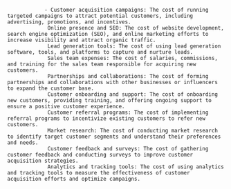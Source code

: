 				- Customer acquisition campaigns: The cost of running targeted campaigns to attract potential customers, including advertising, promotions, and incentives.
				 Online presence and SEO: The cost of website development, search engine optimization (SEO), and online marketing efforts to increase visibility and attract organic traffic.
				 Lead generation tools: The cost of using lead generation software, tools, and platforms to capture and nurture leads.
				 Sales team expenses: The cost of salaries, commissions, and training for the sales team responsible for acquiring new customers.
				 Partnerships and collaborations: The cost of forming partnerships and collaborations with other businesses or influencers to expand the customer base.
				 Customer onboarding and support: The cost of onboarding new customers, providing training, and offering ongoing support to ensure a positive customer experience.
				 Customer referral programs: The cost of implementing referral programs to incentivize existing customers to refer new customers.
				 Market research: The cost of conducting market research to identify target customer segments and understand their preferences and needs.
				 Customer feedback and surveys: The cost of gathering customer feedback and conducting surveys to improve customer acquisition strategies.
				 Analytics and tracking tools: The cost of using analytics and tracking tools to measure the effectiveness of customer acquisition efforts and optimize campaigns.


